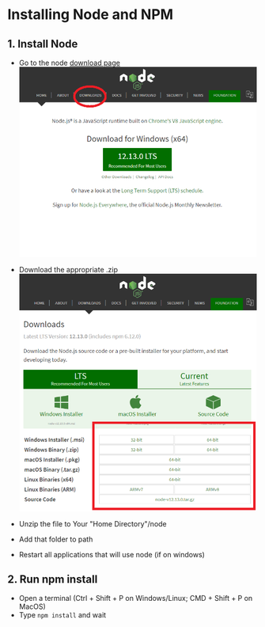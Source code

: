 # Installing Node and NPM

## 1. Install Node

- Go to the node [download page](https://nodejs.org/en/download/)
  ![Node Website](DownloadsLink.png)


- Download the appropriate .zip
  ![Node Website Download Page](DownloadsPage.png)


- Unzip the file to Your "Home Directory"/node
- Add that folder to path
- Restart all applications that will use node (if on windows)

## 2. Run npm install

- Open a terminal (Ctrl + Shift + P on Windows/Linux; CMD + Shift + P on MacOS)
- Type `npm install` and wait